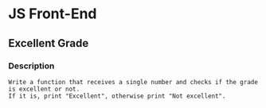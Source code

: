 # JS Front-End

## Excellent Grade

### Description
    Write a function that receives a single number and checks if the grade is excellent or not. 
    If it is, print "Excellent", otherwise print "Not excellent".